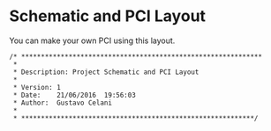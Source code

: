 # Schematic and PCI Layout

You can make your own PCI using this layout.

```
/* *************************************************************
 *
 * Description: Project Schematic and PCI Layout
 *
 * Version: 1
 * Date:    21/06/2016  19:56:03
 * Author:  Gustavo Celani
 *
 * ***********************************************************/

```


